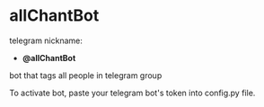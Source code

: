 # allChantBot
telegram nickname: 
  * <b>@allChantBot</b>

bot that tags all people in telegram group

To activate bot, paste your telegram bot's token into config.py file.
